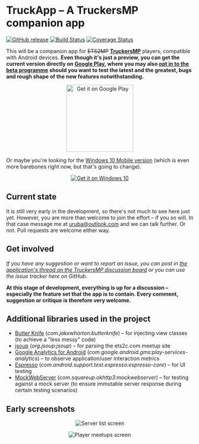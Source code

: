 # TruckApp – A TruckersMP companion app

[![GitHub release](https://img.shields.io/github/release/uruba/TruckApp.svg)](https://github.com/uruba/TruckApp/releases)
[![Build Status](https://travis-ci.org/uruba/TruckApp.svg)](https://travis-ci.org/uruba/TruckApp)
[![Coverage Status](https://coveralls.io/repos/github/uruba/TruckApp/badge.svg?branch=master)](https://coveralls.io/github/uruba/TruckApp?branch=master)

This will be a companion app for ~~ETS2MP~~ [**TruckersMP**](http://truckersmp.com/) players, compatible with Android devices. **Even though it's just a preview, you can get the current version directly on [Google Play](https://play.google.com/store/apps/details?id=cz.uruba.ets2mpcompanion), where you may also [opt in to the beta programme](https://play.google.com/apps/testing/cz.uruba.ets2mpcompanion) should you want to test the latest and the greatest, bugs and rough shape of the new features notwithstanding.**

<p align="center">
  <a href="https://play.google.com/store/apps/details?id=cz.uruba.ets2mpcompanion&utm_source=global_co&utm_medium=prtnr&utm_content=Mar2515&utm_campaign=PartBadge&pcampaignid=MKT-Other-global-all-co-prtnr-py-PartBadge-Mar2515-1"><img alt="Get it on Google Play" src="https://play.google.com/intl/en_us/badges/images/generic/en-play-badge-border.png" width="180" /></a>
</p>

Or maybe you're looking for the [Windows 10 Mobile version](https://github.com/uruba/ETS2MP-Companion-Windows) (which is even more barebones right now, but that's going to change).
<p align="center">
  <a href="https://www.microsoft.com/store/apps/9nblggh4qsf0?ocid=badge"><img src="https://assets.windowsphone.com/d86ab9b4-2f3d-4a94-92f8-1598073e7343/English_Get_it_Win_10_InvariantCulture_Default.png" srcset="https://assets.windowsphone.com/5d2bd562-d242-4538-85f4-857d6457404b/English_Get_it_Win_10_InvariantCulture_Default.png 2x"  alt="Get it on Windows 10" /></a>
</p>

## Current state

It is still very early in the development, so there's not much to see here just yet. However, you are more than welcome to join the effort – if you so will. In that case message me at [uruba@outlook.com](mailto:uruba@outlook.com) and we can talk further. Or not. Pull requests are welcome either way.

## Get involved

*If you have any suggestion or want to report an issue, you can post in [the application's thread on the TruckersMP discussion board](https://forum.truckersmp.com/index.php?/topic/22715-unofficial-ets2mp-companion-android-application-concept/) or you can use the issue tracker here on GitHub.*


**At this stage of development, everything is up for a discussion – especially the feature set that the app is to contain. Every comment, suggestion or critique is therefore very welcome.**

## Additional libraries used in the project

* [Butter Knife](http://jakewharton.github.io/butterknife/) (*com.jakewharton:butterknife*) – for injecting view classes (to achieve a "less messy" code)
* [jsoup](http://jsoup.org/) (*org.jsoup:jsoup*) – for parsing the ets2c.com meetup site
* [Google Analytics for Android](https://developers.google.com/analytics/devguides/collection/android/v4/) (*com.google.android.gms:play-services-analytics*) – to observe application/user interaction metrics 
* [Espresso](https://google.github.io/android-testing-support-library/docs/espresso/index.html) (*com.android.support.test.espresso:espresso-core*) – for UI testing
* [MockWebServer](https://github.com/square/okhttp/tree/master/mockwebserver) (*com.squareup.okhttp3:mockwebserver*) – for testing against a mock server (to ensure immutable server response during certain testing scenarios)


## Early screenshots

<p align="center">
  <img src="https://cloud.githubusercontent.com/assets/4870410/11044511/9b297cec-8722-11e5-8e87-46389026739c.png" alt="Server list screen"/>
</p>

<p align="center">
  <img src="https://cloud.githubusercontent.com/assets/4870410/11044534/c05c6a74-8722-11e5-9581-7d6a0438e3f1.png" alt="Player meetups screen"/>
</p>
